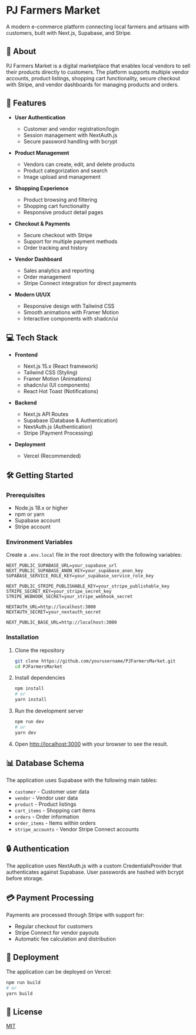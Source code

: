 # PJ Farmers Market

A modern e-commerce platform connecting local farmers and artisans with customers, built with Next.js, Supabase, and Stripe.

## 🌱 About

PJ Farmers Market is a digital marketplace that enables local vendors to sell their products directly to customers. The platform supports multiple vendor accounts, product listings, shopping cart functionality, secure checkout with Stripe, and vendor dashboards for managing products and orders.

## 🚀 Features

- **User Authentication**
  - Customer and vendor registration/login
  - Session management with NextAuth.js
  - Secure password handling with bcrypt

- **Product Management**
  - Vendors can create, edit, and delete products
  - Product categorization and search
  - Image upload and management

- **Shopping Experience**
  - Product browsing and filtering
  - Shopping cart functionality
  - Responsive product detail pages

- **Checkout & Payments**
  - Secure checkout with Stripe
  - Support for multiple payment methods
  - Order tracking and history

- **Vendor Dashboard**
  - Sales analytics and reporting
  - Order management
  - Stripe Connect integration for direct payments

- **Modern UI/UX**
  - Responsive design with Tailwind CSS
  - Smooth animations with Framer Motion
  - Interactive components with shadcn/ui

## 💻 Tech Stack

- **Frontend**
  - Next.js 15.x (React framework)
  - Tailwind CSS (Styling)
  - Framer Motion (Animations)
  - shadcn/ui (UI components)
  - React Hot Toast (Notifications)

- **Backend**
  - Next.js API Routes
  - Supabase (Database & Authentication)
  - NextAuth.js (Authentication)
  - Stripe (Payment Processing)

- **Deployment**
  - Vercel (Recommended)

## 🛠️ Getting Started

### Prerequisites

- Node.js 18.x or higher
- npm or yarn
- Supabase account
- Stripe account

### Environment Variables

Create a `.env.local` file in the root directory with the following variables:

```
NEXT_PUBLIC_SUPABASE_URL=your_supabase_url
NEXT_PUBLIC_SUPABASE_ANON_KEY=your_supabase_anon_key
SUPABASE_SERVICE_ROLE_KEY=your_supabase_service_role_key

NEXT_PUBLIC_STRIPE_PUBLISHABLE_KEY=your_stripe_publishable_key
STRIPE_SECRET_KEY=your_stripe_secret_key
STRIPE_WEBHOOK_SECRET=your_stripe_webhook_secret

NEXTAUTH_URL=http://localhost:3000
NEXTAUTH_SECRET=your_nextauth_secret

NEXT_PUBLIC_BASE_URL=http://localhost:3000
```

### Installation

1. Clone the repository
   ```bash
   git clone https://github.com/yourusername/PJFarmersMarket.git
   cd PJFarmersMarket
   ```

2. Install dependencies
   ```bash
   npm install
   # or
   yarn install
   ```

3. Run the development server
   ```bash
   npm run dev
   # or
   yarn dev
   ```

4. Open [http://localhost:3000](http://localhost:3000) with your browser to see the result.

## 📊 Database Schema

The application uses Supabase with the following main tables:
- `customer` - Customer user data
- `vendor` - Vendor user data
- `product` - Product listings
- `cart_items` - Shopping cart items
- `orders` - Order information
- `order_items` - Items within orders
- `stripe_accounts` - Vendor Stripe Connect accounts

## 🔒 Authentication

The application uses NextAuth.js with a custom CredentialsProvider that authenticates against Supabase. User passwords are hashed with bcrypt before storage.

## 💳 Payment Processing

Payments are processed through Stripe with support for:
- Regular checkout for customers
- Stripe Connect for vendor payouts
- Automatic fee calculation and distribution

## 🚀 Deployment

The application can be deployed on Vercel:

```bash
npm run build
# or
yarn build
```

## 📝 License

[MIT](https://choosealicense.com/licenses/mit/)

